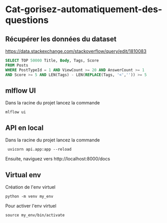 # Cat-gorisez-automatiquement-des-questions

## Récupérer les données du dataset
https://data.stackexchange.com/stackoverflow/query/edit/1810083
```SQL
SELECT TOP 50000 Title, Body, Tags, Score
FROM Posts
WHERE PostTypeId = 1 AND ViewCount >= 20 AND AnswerCount >= 1
AND Score >= 5 AND LEN(Tags) - LEN(REPLACE(Tags, '<','')) >= 5
```

## mlflow UI
Dans la racine du projet lancez la commande
```
mlflow ui
```

## API en local
Dans la racine du projet lancez la commande
```
 uvicorn api.app:app --reload
```

Ensuite, naviguez vers http://localhost:8000/docs


## Virtual env
Création de l'env virtuel
```
python -m venv my_env 
```

Pour activer l'env virtuel
```
source my_env/bin/activate
```
